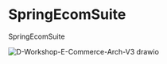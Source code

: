 # SpringEcomSuite
SpringEcomSuite


![D-Workshop-E-Commerce-Arch-V3 drawio](https://github.com/AEPZ-developers/SpringEcomSuite/assets/11393142/894f7625-6393-4864-a2d2-34d2bb760ffb)
